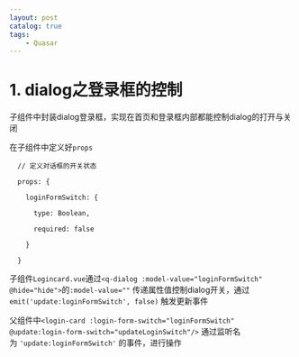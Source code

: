 ```yaml
---
layout: post   	
catalog: true 	
tags:
    - Quasar
---
```


# 1. dialog之登录框的控制

子组件中封装dialog登录框，实现在首页和登录框内部都能控制dialog的打开与关闭

在子组件中定义好`props`

```vue
  // 定义对话框的开关状态

  props: {

    loginFormSwitch: {

      type: Boolean,

      required: false

    }

  }
```

子组件`Logincard.vue`通过`<q-dialog :model-value="loginFormSwitch" @hide="hide">`的`:model-value=""`  传递属性值控制dialog开关，通过`emit('update:loginFormSwitch', false)` 触发更新事件

父组件中`<login-card :login-form-switch="loginFormSwitch" @update:login-form-switch="updateLoginSwitch"/>`  通过监听名为 `'update:loginFormSwitch'` 的事件，进行操作

